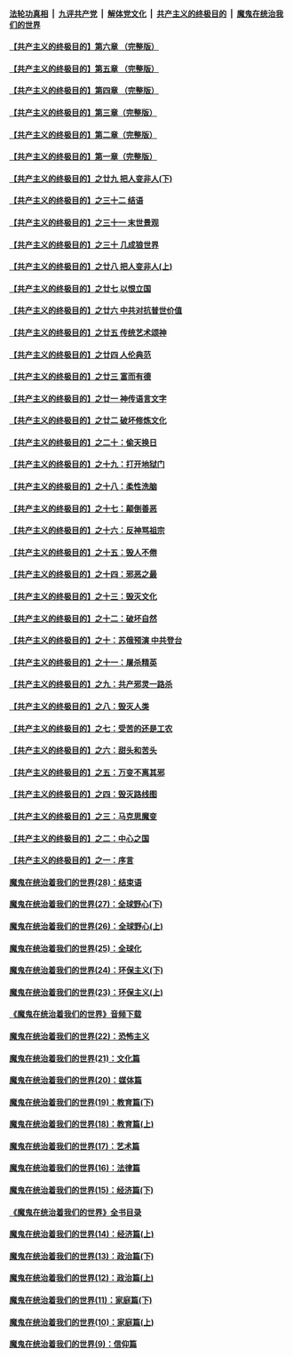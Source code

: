 

####  [法轮功真相](../../../../basic/blob/master/README.md?t=07091631) &nbsp;|&nbsp; [九评共产党](../../../../9ping.md/blob/master/README.md?t=07091631) &nbsp;|&nbsp; [解体党文化](../../../../jtdwh.md/blob/master/README.md?t=07091631)  &nbsp;|&nbsp; [共产主义的终极目的](../../../../gczydzjmd.md/blob/master/README.md?t=07091631) &nbsp;|&nbsp; [魔鬼在统治我们的世界](../../../../mgztzwmdsj.md/blob/master/README.md?t=07091631) 

#### [【共产主义的终极目的】第六章 （完整版）](../pages/nsc422/n11428913.md?t=07091631) 

#### [【共产主义的终极目的】第五章 （完整版）](../pages/nsc422/n11428912.md?t=07091631) 

#### [【共产主义的终极目的】第四章 （完整版）](../pages/nsc422/n11428907.md?t=07091631) 

#### [【共产主义的终极目的】第三章（完整版）](../pages/nsc422/n11428848.md?t=07091631) 

#### [【共产主义的终极目的】第二章（完整版）](../pages/nsc422/n11428831.md?t=07091631) 

#### [【共产主义的终极目的】第一章（完整版）](../pages/nsc422/n11417651.md?t=07091631) 

#### [【共产主义的终极目的】之廿九 把人变非人(下)](../pages/nsc422/n11344140.md?t=07091631) 

#### [【共产主义的终极目的】之三十二 结语](../pages/nsc422/n11360535.md?t=07091631) 

#### [【共产主义的终极目的】之三十一 末世景观](../pages/nsc422/n11351129.md?t=07091631) 

#### [【共产主义的终极目的】之三十 几成狼世界](../pages/nsc422/n11348280.md?t=07091631) 

#### [【共产主义的终极目的】之廿八 把人变非人(上)](../pages/nsc422/n11340492.md?t=07091631) 

#### [【共产主义的终极目的】之廿七 以恨立国](../pages/nsc422/n11336944.md?t=07091631) 

#### [【共产主义的终极目的】之廿六 中共对抗普世价值](../pages/nsc422/n11324785.md?t=07091631) 

#### [【共产主义的终极目的】之廿五 传统艺术颂神](../pages/nsc422/n11296396.md?t=07091631) 

#### [【共产主义的终极目的】之廿四 人伦典范](../pages/nsc422/n11296397.md?t=07091631) 

#### [【共产主义的终极目的】之廿三 富而有德](../pages/nsc422/n11283598.md?t=07091631) 

#### [【共产主义的终极目的】之廿一 神传语言文字](../pages/nsc422/n11263265.md?t=07091631) 

#### [【共产主义的终极目的】之廿二 破坏修炼文化](../pages/nsc422/n11245728.md?t=07091631) 

#### [【共产主义的终极目的】之二十：偷天换日](../pages/nsc422/n11238846.md?t=07091631) 

#### [【共产主义的终极目的】之十九：打开地狱门](../pages/nsc422/n11206376.md?t=07091631) 

#### [【共产主义的终极目的】之十八：柔性洗脑](../pages/nsc422/n11199994.md?t=07091631) 

#### [【共产主义的终极目的】之十七：颠倒善恶](../pages/nsc422/n11179782.md?t=07091631) 

#### [【共产主义的终极目的】之十六：反神骂祖宗](../pages/nsc422/n11166798.md?t=07091631) 

#### [【共产主义的终极目的】之十五：毁人不倦](../pages/nsc422/n11166792.md?t=07091631) 

#### [【共产主义的终极目的】之十四：邪恶之最](../pages/nsc422/n11150249.md?t=07091631) 

#### [【共产主义的终极目的】之十三：毁灭文化](../pages/nsc422/n11135227.md?t=07091631) 

#### [【共产主义的终极目的】之十二：破坏自然](../pages/nsc422/n11135214.md?t=07091631) 

#### [【共产主义的终极目的】之十：苏俄预演 中共登台](../pages/nsc422/n11118424.md?t=07091631) 

#### [【共产主义的终极目的】之十一：屠杀精英](../pages/nsc422/n11118442.md?t=07091631) 

#### [【共产主义的终极目的】之九：共产邪灵一路杀](../pages/nsc422/n11114139.md?t=07091631) 

#### [【共产主义的终极目的】之八：毁灭人类](../pages/nsc422/n11108503.md?t=07091631) 

#### [【共产主义的终极目的】之七：受苦的还是工农](../pages/nsc422/n11101809.md?t=07091631) 

#### [【共产主义的终极目的】之六：甜头和苦头](../pages/nsc422/n11096971.md?t=07091631) 

#### [【共产主义的终极目的】之五：万变不离其邪](../pages/nsc422/n11091285.md?t=07091631) 

#### [【共产主义的终极目的】之四：毁灭路线图](../pages/nsc422/n11086284.md?t=07091631) 

#### [【共产主义的终极目的】之三：马克思魔变](../pages/nsc422/n11061941.md?t=07091631) 

#### [【共产主义的终极目的】之二：中心之国](../pages/nsc422/n11047728.md?t=07091631) 

#### [【共产主义的终极目的】之一：序言](../pages/nsc422/n11086077.md?t=07091631) 

#### [魔鬼在统治着我们的世界(28)：结束语](../pages/nsc422/n10936246.md?t=07091631) 

#### [魔鬼在统治着我们的世界(27)：全球野心(下)](../pages/nsc422/n10928319.md?t=07091631) 

#### [魔鬼在统治着我们的世界(26)：全球野心(上)](../pages/nsc422/n10900318.md?t=07091631) 

#### [魔鬼在统治着我们的世界(25)：全球化](../pages/nsc422/n10788205.md?t=07091631) 

#### [魔鬼在统治着我们的世界(24)：环保主义(下)](../pages/nsc422/n10695307.md?t=07091631) 

#### [魔鬼在统治着我们的世界(23)：环保主义(上)](../pages/nsc422/n10688613.md?t=07091631) 

#### [《魔鬼在统治着我们的世界》音频下载](../pages/nsc422/n10635553.md?t=07091631) 

#### [魔鬼在统治着我们的世界(22)：恐怖主义](../pages/nsc422/n10614727.md?t=07091631) 

#### [魔鬼在统治着我们的世界(21)：文化篇](../pages/nsc422/n10597706.md?t=07091631) 

#### [魔鬼在统治着我们的世界(20)：媒体篇](../pages/nsc422/n10586579.md?t=07091631) 

#### [魔鬼在统治着我们的世界(19)：教育篇(下)](../pages/nsc422/n10564808.md?t=07091631) 

#### [魔鬼在统治着我们的世界(18)：教育篇(上)](../pages/nsc422/n10526970.md?t=07091631) 

#### [魔鬼在统治着我们的世界(17)：艺术篇](../pages/nsc422/n10499093.md?t=07091631) 

#### [魔鬼在统治着我们的世界(16)：法律篇](../pages/nsc422/n10485969.md?t=07091631) 

#### [魔鬼在统治着我们的世界(15)：经济篇(下)](../pages/nsc422/n10469975.md?t=07091631) 

#### [《魔鬼在统治着我们的世界》全书目录](../pages/nsc422/n10464261.md?t=07091631) 

#### [魔鬼在统治着我们的世界(14)：经济篇(上)](../pages/nsc422/n10457370.md?t=07091631) 

#### [魔鬼在统治着我们的世界(13)：政治篇(下)](../pages/nsc422/n10448270.md?t=07091631) 

#### [魔鬼在统治着我们的世界(12)：政治篇(上)](../pages/nsc422/n10444576.md?t=07091631) 

#### [魔鬼在统治着我们的世界(11)：家庭篇(下)](../pages/nsc422/n10440961.md?t=07091631) 

#### [魔鬼在统治着我们的世界(10)：家庭篇(上)](../pages/nsc422/n10435448.md?t=07091631) 

#### [魔鬼在统治着我们的世界(9)：信仰篇](../pages/nsc422/n10432159.md?t=07091631) 

